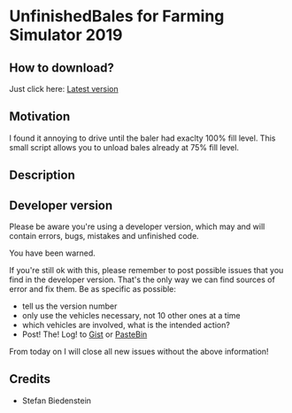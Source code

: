 # UnfinishedBales for Farming Simulator 2019

## How to download?

Just click here: [Latest version](https://github.com/Mogli12/UnfinishedBales/blob/master/FS19_UnfinishedBales.zip?raw=true)

## Motivation
I found it annoying to drive until the baler had exaclty 100% fill level. This small script allows you to unload bales already at 75% fill level.

## Description

## Developer version
Please be aware you're using a developer version, which may and will contain errors, bugs, mistakes and unfinished code. 

You have been warned.

If you're still ok with this, please remember to post possible issues that you find in the developer version. 
That's the only way we can find sources of error and fix them. 
Be as specific as possible:

* tell us the version number
* only use the vehicles necessary, not 10 other ones at a time
* which vehicles are involved, what is the intended action?
* Post! The! Log! to [Gist](https://gist.github.com/) or [PasteBin](http://pastebin.com/)

From today on I will close all new issues without the above information!

## Credits
* Stefan Biedenstein

